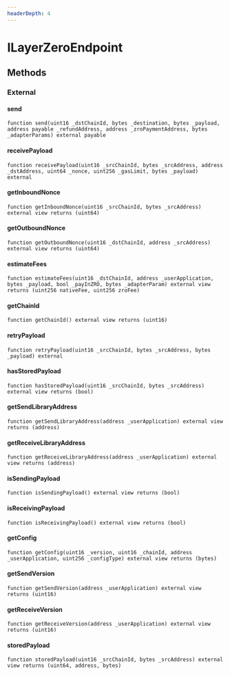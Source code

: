 ```yaml
---
headerDepth: 4
---
```


# ILayerZeroEndpoint

## Methods

### External

#### send

```solidity:no-line-numbers
function send(uint16 _dstChainId, bytes _destination, bytes _payload, address payable _refundAddress, address _zroPaymentAddress, bytes _adapterParams) external payable
```

#### receivePayload

```solidity:no-line-numbers
function receivePayload(uint16 _srcChainId, bytes _srcAddress, address _dstAddress, uint64 _nonce, uint256 _gasLimit, bytes _payload) external
```

#### getInboundNonce

```solidity:no-line-numbers
function getInboundNonce(uint16 _srcChainId, bytes _srcAddress) external view returns (uint64)
```

#### getOutboundNonce

```solidity:no-line-numbers
function getOutboundNonce(uint16 _dstChainId, address _srcAddress) external view returns (uint64)
```

#### estimateFees

```solidity:no-line-numbers
function estimateFees(uint16 _dstChainId, address _userApplication, bytes _payload, bool _payInZRO, bytes _adapterParam) external view returns (uint256 nativeFee, uint256 zroFee)
```

#### getChainId

```solidity:no-line-numbers
function getChainId() external view returns (uint16)
```

#### retryPayload

```solidity:no-line-numbers
function retryPayload(uint16 _srcChainId, bytes _srcAddress, bytes _payload) external
```

#### hasStoredPayload

```solidity:no-line-numbers
function hasStoredPayload(uint16 _srcChainId, bytes _srcAddress) external view returns (bool)
```

#### getSendLibraryAddress

```solidity:no-line-numbers
function getSendLibraryAddress(address _userApplication) external view returns (address)
```

#### getReceiveLibraryAddress

```solidity:no-line-numbers
function getReceiveLibraryAddress(address _userApplication) external view returns (address)
```

#### isSendingPayload

```solidity:no-line-numbers
function isSendingPayload() external view returns (bool)
```

#### isReceivingPayload

```solidity:no-line-numbers
function isReceivingPayload() external view returns (bool)
```

#### getConfig

```solidity:no-line-numbers
function getConfig(uint16 _version, uint16 _chainId, address _userApplication, uint256 _configType) external view returns (bytes)
```

#### getSendVersion

```solidity:no-line-numbers
function getSendVersion(address _userApplication) external view returns (uint16)
```

#### getReceiveVersion

```solidity:no-line-numbers
function getReceiveVersion(address _userApplication) external view returns (uint16)
```

#### storedPayload

```solidity:no-line-numbers
function storedPayload(uint16 _srcChainId, bytes _srcAddress) external view returns (uint64, address, bytes)
```

